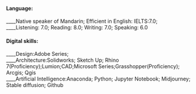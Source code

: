 #### Language:  
____Native speaker of Mandarin; Efficient in English: IELTS:7.0;  
____Listening: 7.0; Reading: 8.0; Writing: 7.0; Speaking: 6.0  

#### Digital skills:  
____Design:Adobe Series;  
____Architecture:Solidworks; Sketch Up; Rhino 7(Proficiency);Lumion;CAD;Microsoft Series;Grasshopper(Proficiency); Arcgis; Qgis  
____Artificial Intelligence:Anaconda; Python; Jupyter Notebook; Midjourney; Stable diffusion; Github  